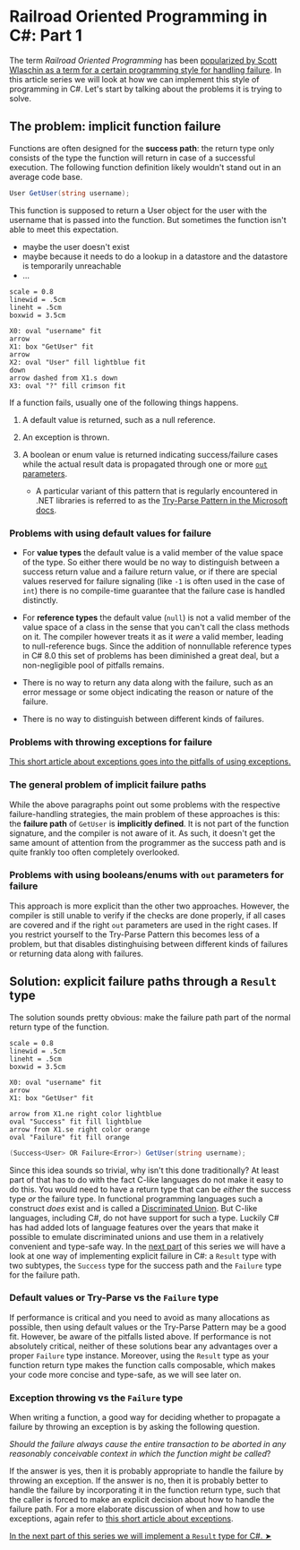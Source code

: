 Railroad Oriented Programming in C#: Part 1
===========================================

The term _Railroad Oriented Programming_ has been [popularized by Scott Wlaschin as a term for a certain programming style for handling failure](https://fsharpforfunandprofit.com/rop/).
In this article series we will look at how we can implement this style of programming in C#.
Let's start by talking about the problems it is trying to solve.

## The problem: implicit function failure

Functions are often designed for the **success path**: the return type only consists of the type the function will return in case of a successful execution.
The following function definition likely wouldn't stand out in an average code base.

~~~~cs
User GetUser(string username);
~~~~

This function is supposed to return a User object for the user with the username that is passed into the function.
But sometimes the function isn't able to meet this expectation.

- maybe the user doesn't exist
- maybe because it needs to do a lookup in a datastore and the datastore is temporarily unreachable
- ...

~~~~pikchr
scale = 0.8
linewid = .5cm
lineht = .5cm
boxwid = 3.5cm

X0: oval "username" fit
arrow
X1: box "GetUser" fit
arrow 
X2: oval "User" fill lightblue fit
down
arrow dashed from X1.s down
X3: oval "?" fill crimson fit
~~~~

If a function fails, usually one of the following things happens.

1. A default value is returned, such as a null reference.

2. An exception is thrown.

3. A boolean or enum value is returned indicating success/failure cases while the actual result data is propagated through one or more [`out` parameters](https://docs.microsoft.com/en-us/dotnet/csharp/language-reference/keywords/out-parameter-modifier).
    * A particular variant of this pattern that is regularly encountered in .NET libraries is referred to as the [Try-Parse Pattern in the Microsoft docs](https://docs.microsoft.com/en-us/dotnet/standard/design-guidelines/exceptions-and-performance#try-parse-pattern).


### Problems with using default values for failure
- For **value types** the default value is a valid member of the value space of the type. So either there would be no way to distinguish between a success return value and a failure return value, or if there are special values reserved for failure signaling (like `-1` is often used in the case of `int`) there is no compile-time guarantee that the failure case is handled distinctly.

- For **reference types** the default value (`null`) is not a valid member of the value space of a class in the sense that you can't call the class methods on it. The compiler however treats it as it _were_ a valid member, leading to null-reference bugs. Since the addition of nonnullable reference types in C# 8.0 this set of problems has been diminished a great deal, but a non-negligible pool of pitfalls remains.

- There is no way to return any data along with the failure, such as an error message or some object indicating the reason or nature of the failure.

- There is no way to distinguish between different kinds of failures.

### Problems with throwing exceptions for failure
[This short article about exceptions goes into the pitfalls of using exceptions.](/?page=exceptions-cs)

### The general problem of implicit failure paths
While the above paragraphs point out some problems with the respective failure-handling strategies, the main problem of these approaches is this: the **failure path** of `GetUser` is **implicitly defined**.
It is not part of the function signature, and the compiler is not aware of it.
As such, it doesn't get the same amount of attention from the programmer as the success path and is quite frankly too often completely overlooked.

### Problems with using booleans/enums with `out` parameters for failure
This approach is more explicit than the other two approaches. 
However, the compiler is still unable to verify if the checks are done properly, if all cases are covered and if the right `out` parameters are used in the right cases.
If you restrict yourself to the Try-Parse Pattern this becomes less of a problem, but that disables distinghuising between different kinds of failures or returning data along with failures.

## Solution: explicit failure paths through a `Result` type
The solution sounds pretty obvious: make the failure path part of the normal return type of the function.

~~~~pikchr
scale = 0.8
linewid = .5cm
lineht = .5cm
boxwid = 3.5cm

X0: oval "username" fit
arrow
X1: box "GetUser" fit

arrow from X1.ne right color lightblue
oval "Success" fit fill lightblue
arrow from X1.se right color orange
oval "Failure" fit fill orange
~~~~

~~~~cs
(Success<User> OR Failure<Error>) GetUser(string username);
~~~~

Since this idea sounds so trivial, why isn't this done traditionally?
At least part of that has to do with the fact C-like languages do not make it easy to do this.
You would need to have a return type that can be _either_ the success type _or_ the failure type.
In functional programming languages such a construct _does_ exist and is called a [Discriminated Union](https://en.wikipedia.org/wiki/Tagged_union).
But C-like languages, including C#, do not have support for such a type.
Luckily C# has had added lots of language features over the years that make it possible to emulate discriminated unions and use them in a relatively convenient and type-safe way.
In the [next part](/?page=rop-cs-2) of this series we will have a look at one way of implementing explicit failure in C#: a `Result` type with two subtypes, the `Success` type for the success path and the `Failure` type for the failure path.

### Default values or Try-Parse vs the `Failure` type
If performance is critical and you need to avoid as many allocations as possible, then using default values or the Try-Parse Pattern may be a good fit.
However, be aware of the pitfalls listed above.
If performance is not absolutely critical, neither of these solutions bear any advantages over a proper `Failure` type instance.
Moreover, using the `Result` type as your function return type makes the function calls composable, which makes your code more concise and type-safe, as we will see later on.

### Exception throwing vs the `Failure` type
When writing a function, a good way for deciding whether to propagate a failure by throwing an exception is by asking the following question.

_Should the failure always cause the entire transaction to be aborted in any reasonably conceivable context in which the function might be called_?

If the answer is yes, then it is probably appropriate to handle the failure by throwing an exception.
If the answer is no, then it is probably better to handle the failure by incorporating it in the function return type, such that the caller is forced to make an explicit decision about how to handle the failure path.
For a more elaborate discussion of when and how to use exceptions, again refer to [this short article about exceptions](/?page=exceptions-cs).

[In the next part of this series we will implement a `Result` type for C#. ➤](/?page=rop-cs-2)

